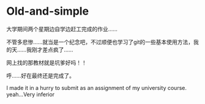 # Old-and-simple
大学期间两个星期边自学边赶工完成的作业……

不管多悲惨……就当是一个纪念吧，不过顺便也学习了git的一些基本使用方法，我的天……我刚才差点疯了……

网上找的那教材就是坑爹好吗！！

呼……好在最终还是完成了。


I made it in a hurry to submit as an assignment of my university course.
yeah...Very inferior 
